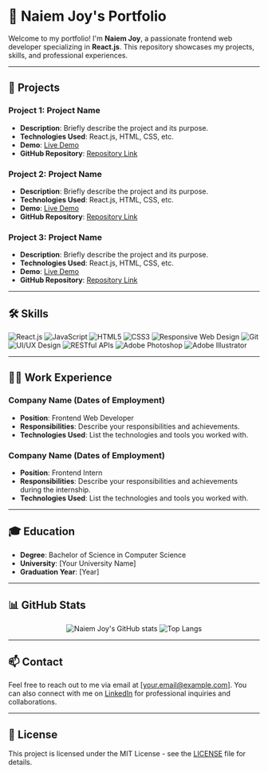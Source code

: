 # 👋 Naiem Joy's Portfolio

Welcome to my portfolio! I'm **Naiem Joy**, a passionate frontend web developer specializing in **React.js**. This repository showcases my projects, skills, and professional experiences.

---

## 🚀 Projects

### Project 1: Project Name
- **Description**: Briefly describe the project and its purpose.
- **Technologies Used**: React.js, HTML, CSS, etc.
- **Demo**: [Live Demo](#)
- **GitHub Repository**: [Repository Link](#)

### Project 2: Project Name
- **Description**: Briefly describe the project and its purpose.
- **Technologies Used**: React.js, HTML, CSS, etc.
- **Demo**: [Live Demo](#)
- **GitHub Repository**: [Repository Link](#)

### Project 3: Project Name
- **Description**: Briefly describe the project and its purpose.
- **Technologies Used**: React.js, HTML, CSS, etc.
- **Demo**: [Live Demo](#)
- **GitHub Repository**: [Repository Link](#)

---

## 🛠️ Skills

![React.js](https://img.shields.io/badge/-React.js-61DAFB?logo=react&logoColor=white&style=flat)
![JavaScript](https://img.shields.io/badge/-JavaScript-F7DF1E?logo=javascript&logoColor=black&style=flat)
![HTML5](https://img.shields.io/badge/-HTML5-E34F26?logo=html5&logoColor=white&style=flat)
![CSS3](https://img.shields.io/badge/-CSS3-1572B6?logo=css3&logoColor=white&style=flat)
![Responsive Web Design](https://img.shields.io/badge/-Responsive%20Web%20Design-4285F4?logo=google&logoColor=white&style=flat)
![Git](https://img.shields.io/badge/-Git-F05032?logo=git&logoColor=white&style=flat)
![UI/UX Design](https://img.shields.io/badge/-UI%2FUX%20Design-6200EA?logo=adobe&logoColor=white&style=flat)
![RESTful APIs](https://img.shields.io/badge/-RESTful%20APIs-FF6F00?logo=api&logoColor=white&style=flat)
![Adobe Photoshop](https://img.shields.io/badge/-Adobe%20Photoshop-31A8FF?logo=adobe-photoshop&logoColor=white&style=flat)
![Adobe Illustrator](https://img.shields.io/badge/-Adobe%20Illustrator-FF9A00?logo=adobe-illustrator&logoColor=white&style=flat)

---

## 🧑‍💼 Work Experience

### Company Name (Dates of Employment)
- **Position**: Frontend Web Developer
- **Responsibilities**: Describe your responsibilities and achievements.
- **Technologies Used**: List the technologies and tools you worked with.

### Company Name (Dates of Employment)
- **Position**: Frontend Intern
- **Responsibilities**: Describe your responsibilities and achievements during the internship.
- **Technologies Used**: List the technologies and tools you worked with.

---

## 🎓 Education

- **Degree**: Bachelor of Science in Computer Science
- **University**: [Your University Name]
- **Graduation Year**: [Year]

---

## 📊 GitHub Stats

<p align="center">
  <img src="https://github-readme-stats.vercel.app/api?username=naiemjoy1&show_icons=true&theme=radical" alt="Naiem Joy's GitHub stats" />
  <img src="https://github-readme-stats.vercel.app/api/top-langs/?username=naiemjoy1&layout=compact&theme=radical" alt="Top Langs" />
</p>

---

## 📫 Contact

Feel free to reach out to me via email at [your.email@example.com]. You can also connect with me on [LinkedIn](https://www.linkedin.com/in/yourlinkedin) for professional inquiries and collaborations.

---

## 📄 License

This project is licensed under the MIT License - see the [LICENSE](LICENSE) file for details.
